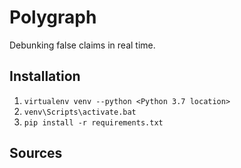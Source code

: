 # Polygraph
Debunking false claims in real time.

## Installation

1. `virtualenv venv --python <Python 3.7 location>`
2. `venv\Scripts\activate.bat`
3. `pip install -r requirements.txt`


## Sources
